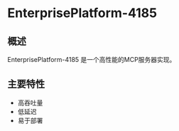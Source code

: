 # EnterprisePlatform-4185

## 概述

EnterprisePlatform-4185 是一个高性能的MCP服务器实现。

## 主要特性

- 高吞吐量
- 低延迟
- 易于部署
